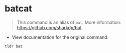 # batcat

> This command is an alias of `bat`.
> More information: <https://github.com/sharkdp/bat>

- View documentation for the original command:

`tldr bat`
